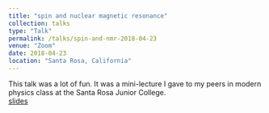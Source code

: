 ```yaml
---
title: "spin and nuclear magnetic resonance"
collection: talks
type: "Talk"
permalink: /talks/spin-and-nmr-2018-04-23
venue: "Zoom"
date: 2018-04-23
location: "Santa Rosa, California"
---
```


This talk was a lot of fun. It was a mini-lecture I gave to my peers in modern physics class at the Santa Rosa Junior College.  
[slides](https://docs.google.com/presentation/d/11mzGJcMWwvLdbwB7Ir51nKmppo2d9A7w/edit?usp=sharing&ouid=111921703376295511800&rtpof=true&sd=true)
